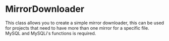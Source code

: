MirrorDownloader
================

This class allows you to create a simple mirror downloader, this can be used for projects that need to have more than one mirror for a specific file. MySQL and MySQLi's functions is required.